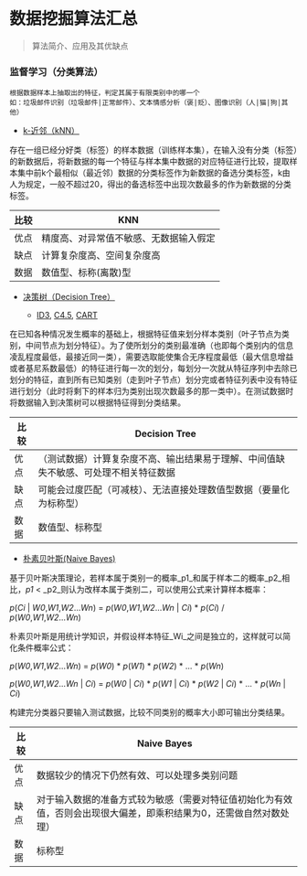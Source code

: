 # 数据挖掘算法汇总

> 算法简介、应用及其优缺点

### 监督学习（分类算法）
```
根据数据样本上抽取出的特征，判定其属于有限类别中的哪一个
如：垃圾邮件识别（垃圾邮件|正常邮件）、文本情感分析（褒|贬）、图像识别（人|猫|狗|其他）
```
- [k-近邻（kNN）]()

存在一组已经分好类（标签）的样本数据（训练样本集），在输入没有分类（标签）的新数据后，将新数据的每一个特征与样本集中数据的对应特征进行比较，提取样本集中前k个最相似（最近邻）数据的分类标签作为新数据的备选分类标签，k由人为规定，一般不超过20，得出的备选标签中出现次数最多的作为新数据的分类标签。
	
比较 | KNN 
---- | -------------	
优点 | 精度高、对异常值不敏感、无数据输入假定
缺点 | 计算复杂度高、空间复杂度高
数据 | 数值型、标称(离散)型

- [决策树（Decision Tree）]()

	-	[ID3](), [C4.5](), [CART]()
	
在已知各种情况发生概率的基础上，根据特征值来划分样本类别（叶子节点为类别，中间节点为划分特征）。为了使所划分的类别最准确（也即每个类别内的信息凌乱程度最低，最接近同一类），需要选取能使集合无序程度最低（最大信息增益或者基尼系数最低）的特征进行每一次的划分，每划分一次就从特征序列中去除已划分的特征，直到所有已知类别（走到叶子节点）划分完或者特征列表中没有特征进行划分（此时将剩下的样本归为类别出现次数最多的那一类中）。在测试数据时将数据输入到决策树可以根据特征得到分类结果。

比较 | Decision Tree 
---- | -------------
优点 | （测试数据）计算复杂度不高、输出结果易于理解、中间值缺失不敏感、可处理不相关特征数据
缺点 | 可能会过度匹配（可减枝）、无法直接处理数值型数据（要量化为标称型）
数据 | 数值型、标称型

	
- [朴素贝叶斯(Naive Bayes)]()

基于贝叶斯决策理论，若样本属于类别一的概率_p1_和属于样本二的概率_p2_相比，_p1_ < _p2_则认为改样本属于类别二，可以使用公式来计算样本概率：

_p_(_Ci_ | _W0_,_W1_,_W2_..._Wn_) = _p_(_W0_,_W1_,_W2_..._Wn_ | _Ci_) \* _p_(_Ci_) / _p_(_W0_,_W1_,_W2_..._Wn_)

朴素贝叶斯是用统计学知识，并假设样本特征_Wi_之间是独立的，这样就可以简化条件概率公式：

_p_(_W0_,_W1_,_W2_..._Wn_) = _p_(_W0_) \* _p_(_W1_) \* _p_(_W2_) \* ... \* _p_(_Wn_)

_p_(_W0_,_W1_,_W2_..._Wn_ | _Ci_) = _p_(_W0_ | _Ci_) \* _p_(_W1_ | _Ci_) \* _p_(_W2_ | _Ci_) \* ... \* _p_(_Wn_ | _Ci_)

构建完分类器只要输入测试数据，比较不同类别的概率大小即可输出分类结果。

比较 |  Naive Bayes
---- | -------------
优点 | 数据较少的情况下仍然有效、可以处理多类别问题
缺点 | 对于输入数据的准备方式较为敏感（需要对特征值初始化为有效值，否则会出现很大偏差，即乘积结果为0，还需做自然对数处理）
数据 | 标称型
